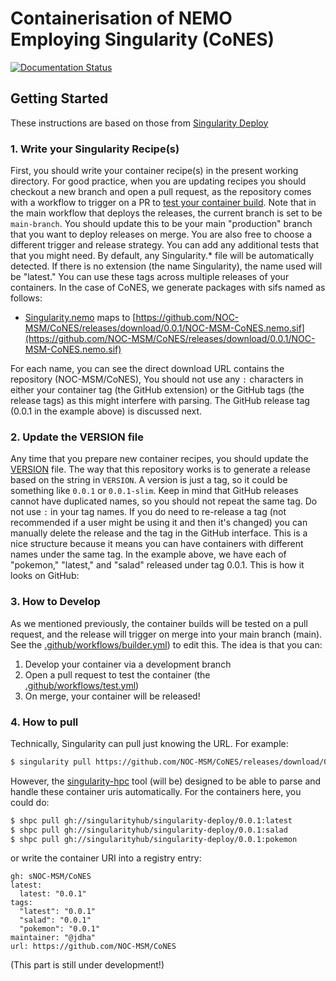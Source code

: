# Containerisation of NEMO Employing Singularity (CoNES)
[![Documentation Status](https://readthedocs.org/projects/cones/badge/?version=latest)](https://cones.readthedocs.io/en/latest/?badge=latest)

## Getting Started
These instructions are based on those from [Singularity Deploy](https://github.com/singularityhub/singularity-deploy)

### 1. Write your Singularity Recipe(s)

First, you should write your container recipe(s) in the present working directory.
For good practice, when you are updating recipes you should checkout a new branch
and open a pull request, as the repository comes with a workflow to trigger on a PR
to [test your container build](.github/workflows/test.yml). Note that in the main workflow
that deploys the releases, the current branch is set to be `main-branch`. You should
update this to be your main "production" branch that you want to deploy releases on merge.
You are also free to choose a different trigger and release strategy. You can add any additional
tests that that you might need. By default, any Singularity.* file will be automatically detected. 
If there is no extension (the name Singularity), the name used will be "latest." 
You can use these tags across multiple releases of your containers. In the case of CoNES,
we generate packages with sifs named as follows:

 - [Singularity.nemo](Singularity.nemo) maps to [https://github.com/NOC-MSM/CoNES/releases/download/0.0.1/NOC-MSM-CoNES.nemo.sif](https://github.com/NOC-MSM/CoNES/releases/download/0.0.1/NOC-MSM-CoNES.nemo.sif)

For each name, you can see the direct download URL contains the repository (NOC-MSM/CoNES),
You should not use any `:` characters in either your container tag (the GitHub extension) or
the GitHub tags (the release tags) as this might interfere with parsing.
The GitHub release tag (0.0.1 in the example above) is discussed next.

### 2. Update the VERSION file

Any time that you prepare new container recipes, you should update the [VERSION](VERSION)
file. The way that this repository works is to generate a release based on the
string in `VERSION`. A version is just a tag, so it could be something like
`0.0.1` or `0.0.1-slim`. Keep in mind that GitHub releases cannot have duplicated
names, so you should not repeat the same tag. Do not use `:` in your tag names.
If you do need to re-release a tag (not recommended if a user might be using it and then it's changed) you can manually delete
the release and the tag in the GitHub interface. This is a nice structure because it
means you can have containers with different names under the same tag. In the example
above, we have each of "pokemon," "latest," and "salad" released under tag 0.0.1.
This is how it looks on GitHub:

### 3. How to Develop

As we mentioned previously, the container builds will be tested on a pull request,
and the release will trigger on merge into your main branch (main). See the [.github/workflows/builder.yml](.github/workflows/builder.yml))
to edit this. The idea is that you can:

1. Develop your container via a development branch
2. Open a pull request to test the container (the [.github/workflows/test.yml](.github/workflows/test.yml))
3. On merge, your container will be released!

### 4. How to pull

Technically, Singularity can pull just knowing the URL. For example:

```bash
$ singularity pull https://github.com/NOC-MSM/CoNES/releases/download/0.0.1/NOC-MSM-CoNES.nemo.sif
```

However, the [singularity-hpc](singularity-hpc) tool (will be) designed to be able to parse and handle
these container uris automatically. For the containers here, you could do:

```bash
$ shpc pull gh://singularityhub/singularity-deploy/0.0.1:latest
$ shpc pull gh://singularityhub/singularity-deploy/0.0.1:salad
$ shpc pull gh://singularityhub/singularity-deploy/0.0.1:pokemon
```

or write the container URI into a registry entry:

```
gh: sNOC-MSM/CoNES
latest:
  latest: "0.0.1"
tags:
  "latest": "0.0.1"
  "salad": "0.0.1"
  "pokemon": "0.0.1"
maintainer: "@jdha"
url: https://github.com/NOC-MSM/CoNES
```

(This part is still under development!)
